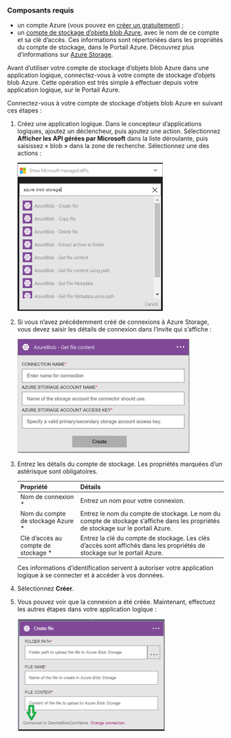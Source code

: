 ### Composants requis
* un compte Azure (vous pouvez en [créer un gratuitement)](https://azure.microsoft.com/free) ;
* un [compte de stockage d’objets blob Azure](../articles/storage/storage-create-storage-account.md), avec le nom de ce compte et sa clé d’accès. Ces informations sont répertoriées dans les propriétés du compte de stockage, dans le Portail Azure. Découvrez plus d’informations sur [Azure Storage](../articles/storage/storage-introduction.md).

Avant d’utiliser votre compte de stockage d’objets blob Azure dans une application logique, connectez-vous à votre compte de stockage d’objets blob Azure. Cette opération est très simple à effectuer depuis votre application logique, sur le Portail Azure.

Connectez-vous à votre compte de stockage d’objets blob Azure en suivant ces étapes :

1. Créez une application logique. Dans le concepteur d’applications logiques, ajoutez un déclencheur, puis ajoutez une action. Sélectionnez **Afficher les API gérées par Microsoft** dans la liste déroulante, puis saisissez « blob » dans la zone de recherche. Sélectionnez une des actions :
   
    ![Étape de création de la connexion au stockage d’objets blob Azure](./media/connectors-create-api-azureblobstorage/azureblobstorage-1.png)
2. Si vous n’avez précédemment créé de connexions à Azure Storage, vous devez saisir les détails de connexion dans l’invite qui s’affiche :
   
    ![Étape de création de la connexion au stockage d’objets blob Azure](./media/connectors-create-api-azureblobstorage/connection-details.png)
3. Entrez les détails du compte de stockage. Les propriétés marquées d’un astérisque sont obligatoires.
   
   | Propriété | Détails |
   | --- | --- |
   | Nom de connexion * |Entrez un nom pour votre connexion. |
   | Nom du compte de stockage Azure * |Entrez le nom du compte de stockage. Le nom du compte de stockage s’affiche dans les propriétés de stockage sur le portail Azure. |
   | Clé d’accès au compte de stockage * |Entrez la clé du compte de stockage. Les clés d’accès sont affichés dans les propriétés de stockage sur le portail Azure. |
   
    Ces informations d’identification servent à autoriser votre application logique à se connecter et à accéder à vos données.
4. Sélectionnez **Créer**.
5. Vous pouvez voir que la connexion a été créée. Maintenant, effectuez les autres étapes dans votre application logique :
   
    ![Étape de création de la connexion au stockage d’objets blob Azure](./media/connectors-create-api-azureblobstorage/azureblobstorage-3.png)

<!---HONumber=AcomDC_0727_2016-->